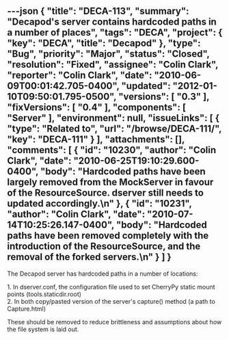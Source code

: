 ---json
{
  "title": "DECA-113",
  "summary": "Decapod's server contains hardcoded paths in a number of places",
  "tags": "DECA",
  "project": {
    "key": "DECA",
    "title": "Decapod"
  },
  "type": "Bug",
  "priority": "Major",
  "status": "Closed",
  "resolution": "Fixed",
  "assignee": "Colin Clark",
  "reporter": "Colin Clark",
  "date": "2010-06-09T00:01:42.705-0400",
  "updated": "2012-01-10T09:50:01.795-0500",
  "versions": [
    "0.3"
  ],
  "fixVersions": [
    "0.4"
  ],
  "components": [
    "Server"
  ],
  "environment": null,
  "issueLinks": [
    {
      "type": "Related to",
      "url": "/browse/DECA-111/",
      "key": "DECA-111"
    }
  ],
  "attachments": [],
  "comments": [
    {
      "id": "10230",
      "author": "Colin Clark",
      "date": "2010-06-25T19:10:29.600-0400",
      "body": "Hardcoded paths have been largely removed from the MockServer in favour of the ResourceSource. dserver still needs to updated accordingly.\n"
    },
    {
      "id": "10231",
      "author": "Colin Clark",
      "date": "2010-07-14T10:25:26.147-0400",
      "body": "Hardcoded paths have been removed completely with the introduction of the ResourceSource, and the removal of the forked servers.\n"
    }
  ]
}
---
The Decapod server has hardcoded paths in a number of locations:

1\. In dserver.conf, the configuration file used to set CherryPy static mount points (tools.staticdir.root)\
2\. In both copy/pasted version of the server's capture() method (a path to Capture.html)

These should be removed to reduce brittleness and assumptions about how the file system is laid out.

        